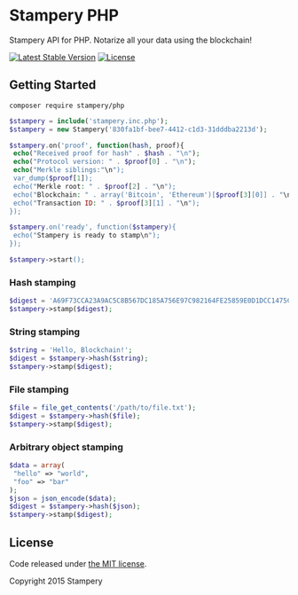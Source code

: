 # Stampery PHP
 Stampery API for PHP. Notarize all your data using the blockchain!

 [![Latest Stable Version](https://poser.pugx.org/stampery/php/v/stable)](https://packagist.org/packages/stampery/php)
 [![License](https://poser.pugx.org/stampery/php/license)](https://packagist.org/packages/stampery/php)

## Getting Started

```
composer require stampery/php
```

```php
$stampery = include('stampery.inc.php');
$stampery = new Stampery('830fa1bf-bee7-4412-c1d3-31dddba2213d');

$stampery.on('proof', function(hash, proof){
 echo("Received proof for hash" . $hash . "\n");
 echo("Protocol version: " . $proof[0] . "\n");
 echo("Merkle siblings:"\n");
 var_dump($proof[1]);
 echo("Merkle root: " . $proof[2] . "\n");
 echo("Blockchain: " . array('Bitcoin', 'Ethereum')[$proof[3][0]] . "\n");
 echo("Transaction ID: " . $proof[3][1] . "\n");
});

$stampery.on('ready', function($stampery){
 echo("Stampery is ready to stamp\n");
});

$stampery->start();
```
### Hash stamping
```php
$digest = 'A69F73CCA23A9AC5C8B567DC185A756E97C982164FE25859E0D1DCC1475C80A615B2123AF1F5F94C11E3E9402C3AC558F500199D95B6D3E301758586281DCD26';
$stampery->stamp($digest);
```
### String stamping
```php
$string = 'Hello, Blockchain!';
$digest = $stampery->hash($string);
$stampery->stamp($digest);
```
### File stamping
```php
$file = file_get_contents('/path/to/file.txt');
$digest = $stampery->hash($file);
$stampery->stamp($digest);
```
### Arbitrary object stamping
```php
$data = array(
 "hello" => "world",
 "foo" => "bar"
);
$json = json_encode($data);
$digest = $stampery->hash($json);
$stampery->stamp($digest);
```
## License

Code released under [the MIT license](https://github.com/stampery/js/blob/master/LICENSE).

Copyright 2015 Stampery
